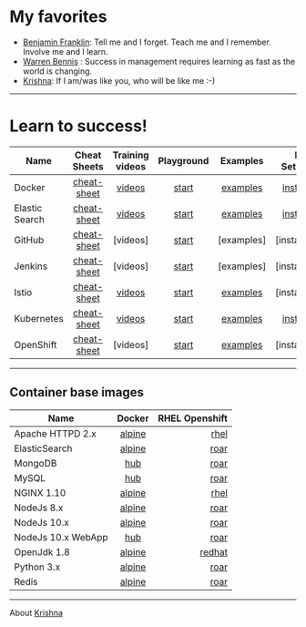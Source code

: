 # My favorites
- [Benjamin Franklin](https://en.wikipedia.org/wiki/Benjamin_Franklin): Tell me and I forget. Teach me and I remember. Involve me and I learn.
- [Warren Bennis](https://en.wikipedia.org/wiki/Warren_Bennis) : Success in management requires learning as fast as the world is changing.
- [Krishna](https://www.linkedin.com/in/krishnamanchikalapudi/): If I am/was like you, who will be like me :-)

***

# Learn to success!
| Name | Cheat Sheets | Training videos | Playground  | Examples | PC Setup | 
| ------------- |:-------------:|:-------------:|:-------------:|:-------------:| -----:|
| Docker | [cheat-sheet](https://www.docker.com/sites/default/files/Docker_CheatSheet_08.09.2016_0.pdf) | [videos](https://youtu.be/kwsJIH5TGIg)  | [start](https://www.katacoda.com/courses/docker) | [examples](https://github.com/docker/labs/tree/master/developer-tools)  | [install](https://docs.docker.com/docker-for-mac/install/) |
| Elastic Search | [cheat-sheet](http://elasticsearch-cheatsheet.jolicode.com/) | [videos](https://www.elastic.co/videos) | [start](https://www.katacoda.com/courses/elasticsearch/playground) | [examples](https://github.com/elastic/examples)  | [install](https://www.elastic.co/guide/en/elasticsearch/reference/current/install-elasticsearch.html) |
| GitHub | [cheat-sheet](https://services.github.com/on-demand/downloads/github-git-cheat-sheet.pdf) | [videos] | [start](https://www.katacoda.com/courses/git) | [examples]  | [install] |
| Jenkins | [cheat-sheet](https://jenkins.io/user-handbook.pdf) | [videos] | [start](https://youtu.be/Lxd6JMMxuwo) | [examples]  | [install] | 
| Istio | [cheat-sheet](https://istio.io/docs/reference/commands/istioctl/) | [videos](https://www.youtube.com/watch?v=gauOI0O9fRM) | [start](https://www.katacoda.com/courses/istio) | [examples](https://github.com/istio/istio/tree/master/samples)  | [install] |
| Kubernetes | [cheat-sheet](https://kubernetes.io/docs/reference/kubectl/cheatsheet/) | [videos](https://www.youtube.com/playlist?list=PLBAFXs0YjviLrsyydCzxWrIP_1-wkcSHS) | [start](https://www.katacoda.com/courses/kubernetes) | [examples](https://github.com/kubernetes/examples)  | [install](https://kubernetes.io/docs/tasks/tools/install-kubectl/#install-kubectl-binary-using-curl) |
| OpenShift | [cheat-sheet](http://design.jboss.org/redhatdeveloper/marketing/openshift_cheatsheet/cheatsheet/images/openshift_cheat_sheet_r3v1.pdf) | [videos] | [start](https://learn.openshift.com/introduction/getting-started/) | [examples](https://github.com/RedHatWorkshops/openshiftv3-workshop)  | [install] |

<!--
|  | [cheat-sheet] | [videos] | [start] | [examples] | [install] | 
|  | [cheat-sheet]() | [videos]() | [start]() | [examples]() | [install]() | 
|  | [cheat-sheet]() | [videos]() | [start]() | [examples]() | [install]() | 
|  | [cheat-sheet]() | [videos]() | [start]() | [examples]() | [install]() | 

-->

***

## Container base images

| Name | Docker | RHEL Openshift |
| ------------- |:-------------:| -----:|
| Apache HTTPD 2.x | [alpine](https://github.com/docker-library/httpd/blob/master/2.4/alpine/Dockerfile) | [rhel](https://access.redhat.com/containers/?tab=images&platform=docker#/registry.access.redhat.com/rhscl/httpd-24-rhel7)  | [examples]()  |
| ElasticSearch | [alpine](https://github.com/docker-library/elasticsearch/blob/master/5/alpine/Dockerfile) | [roar]()  | [examples]()  | 
| MongoDB | [hub]() | [roar]()  | [examples]()  |
| MySQL | [hub]() | [roar]()  | [examples]()  |
| NGINX 1.10 | [alpine](https://github.com/nginxinc/docker-nginx/blob/master/mainline/alpine/Dockerfile) | [rhel](https://access.redhat.com/containers/?tab=images&platform=docker#/registry.access.redhat.com/rhscl/nginx-110-rhel7)  | [examples]()  |
| NodeJs 8.x | [alpine](https://github.com/nodejs/docker-node/blob/master/8/alpine/Dockerfile) | [roar](https://access.redhat.com/containers/?tab=images&platform=docker#/registry.access.redhat.com/rhoar-nodejs/nodejs-8)  | [examples]()  |
| NodeJs 10.x | [alpine](https://github.com/nodejs/docker-node/blob/master/10/alpine/Dockerfile) | [roar](https://access.redhat.com/containers/?tab=images&platform=docker#/registry.access.redhat.com/rhoar-nodejs/nodejs-10)  | [examples]()  |
| NodeJs 10.x WebApp | [hub]() | [roar](https://access.redhat.com/containers/?tab=overview#/registry.access.redhat.com/rhoar-nodejs-tech-preview/rhoar-nodejs-10-webapp)  | [examples]()  |
| OpenJdk 1.8 | [alpine](https://github.com/docker-library/openjdk/blob/master/8/jdk/alpine/Dockerfile) | [redhat](https://access.redhat.com/containers/?tab=images&platform=docker#/registry.access.redhat.com/redhat-openjdk-18/openjdk18-openshift)  | [examples]()  |
| Python 3.x | [alpine](https://github.com/docker-library/python/blob/master/3.7/alpine3.8/Dockerfile) | [roar]()  | [examples]()  |
| Redis | [alpine](https://github.com/docker-library/redis/blob/master/5.0/Dockerfile) | [roar](https://access.redhat.com/containers/?tab=images&platform=docker#/registry.access.redhat.com/rhscl/redis-32-rhel7)  | [examples]() |

<!--
|  | [alpine]() | [roar]() | [examples]() | [aws]() |
|  | [alpine]() | [roar]() | [examples]() | [aws]() |
|  | [alpine]() | [roar]() | [examples]() | [aws]() |
-->

***


About [Krishna](https://www.linkedin.com/in/krishnamanchikalapudi/)



